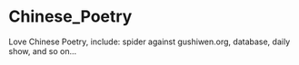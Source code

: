 # Chinese_Poetry
Love Chinese Poetry, include: spider against gushiwen.org, database, daily show, and so on...

